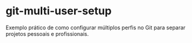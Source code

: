 # git-multi-user-setup
Exemplo prático de como configurar múltiplos perfis no Git para separar projetos pessoais e profissionais.
